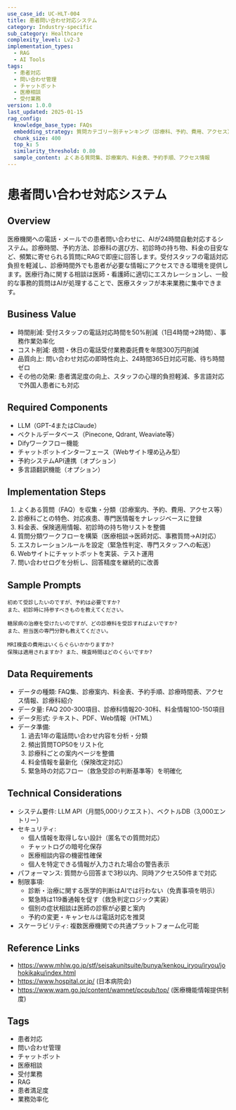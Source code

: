 ```yaml
---
use_case_id: UC-HLT-004
title: 患者問い合わせ対応システム
category: Industry-specific
sub_category: Healthcare
complexity_level: Lv2-3
implementation_types:
  - RAG
  - AI Tools
tags:
  - 患者対応
  - 問い合わせ管理
  - チャットボット
  - 医療相談
  - 受付業務
version: 1.0.0
last_updated: 2025-01-15
rag_config:
  knowledge_base_type: FAQs
  embedding_strategy: 質問カテゴリー別チャンキング（診療科、予約、費用、アクセス）
  chunk_size: 400
  top_k: 5
  similarity_threshold: 0.80
  sample_content: よくある質問集、診療案内、料金表、予約手順、アクセス情報
---
```


# 患者問い合わせ対応システム

## Overview

医療機関への電話・メールでの患者問い合わせに、AIが24時間自動対応するシステム。診療時間、予約方法、診療科の選び方、初診時の持ち物、料金の目安など、頻繁に寄せられる質問にRAGで即座に回答します。受付スタッフの電話対応負担を軽減し、診療時間外でも患者が必要な情報にアクセスできる環境を提供します。医療行為に関する相談は医師・看護師に適切にエスカレーションし、一般的な事務的質問はAIが処理することで、医療スタッフが本来業務に集中できます。

## Business Value

- 時間削減: 受付スタッフの電話対応時間を50%削減（1日4時間→2時間）、事務作業効率化
- コスト削減: 夜間・休日の電話受付業務委託費を年間300万円削減
- 品質向上: 問い合わせ対応の即時性向上、24時間365日対応可能、待ち時間ゼロ
- その他の効果: 患者満足度の向上、スタッフの心理的負担軽減、多言語対応で外国人患者にも対応

## Required Components

- LLM（GPT-4またはClaude）
- ベクトルデータベース（Pinecone, Qdrant, Weaviate等）
- Difyワークフロー機能
- チャットボットインターフェース（Webサイト埋め込み型）
- 予約システムAPI連携（オプション）
- 多言語翻訳機能（オプション）

## Implementation Steps

1. よくある質問（FAQ）を収集・分類（診療案内、予約、費用、アクセス等）
2. 診療科ごとの特色、対応疾患、専門医情報をナレッジベースに登録
3. 料金表、保険適用情報、初診時の持ち物リストを整備
4. 質問分類ワークフローを構築（医療相談→医師対応、事務質問→AI対応）
5. エスカレーションルールを設定（緊急性判定、専門スタッフへの転送）
6. Webサイトにチャットボットを実装、テスト運用
7. 問い合わせログを分析し、回答精度を継続的に改善

## Sample Prompts

```
初めて受診したいのですが、予約は必要ですか?
また、初診時に持参すべきものを教えてください。
```

```
糖尿病の治療を受けたいのですが、どの診療科を受診すればよいですか?
また、担当医の専門分野も教えてください。
```

```
MRI検査の費用はいくらぐらいかかりますか?
保険は適用されますか? また、検査時間はどのくらいですか?
```

## Data Requirements

- データの種類: FAQ集、診療案内、料金表、予約手順、診療時間表、アクセス情報、診療科紹介
- データ量: FAQ 200-300項目、診療科情報20-30科、料金情報100-150項目
- データ形式: テキスト、PDF、Web情報（HTML）
- データ準備:
  1. 過去1年の電話問い合わせ内容を分析・分類
  2. 頻出質問TOP50をリスト化
  3. 診療科ごとの案内ページを整備
  4. 料金情報を最新化（保険改定対応）
  5. 緊急時の対応フロー（救急受診の判断基準等）を明確化

## Technical Considerations

- システム要件: LLM API（月間5,000リクエスト）、ベクトルDB（3,000エントリー）
- セキュリティ:
  - 個人情報を取得しない設計（匿名での質問対応）
  - チャットログの暗号化保存
  - 医療相談内容の機密性確保
  - 個人を特定できる情報が入力された場合の警告表示
- パフォーマンス: 質問から回答まで3秒以内、同時アクセス50件まで対応
- 制限事項:
  - 診断・治療に関する医学的判断はAIでは行わない（免責事項を明示）
  - 緊急時は119番通報を促す（救急判定ロジック実装）
  - 個別の症状相談は医師の診察が必要と案内
  - 予約の変更・キャンセルは電話対応を推奨
- スケーラビリティ: 複数医療機関での共通プラットフォーム化可能

## Reference Links

- https://www.mhlw.go.jp/stf/seisakunitsuite/bunya/kenkou_iryou/iryou/johokikaku/index.html
- https://www.hospital.or.jp/ (日本病院会)
- https://www.wam.go.jp/content/wamnet/pcpub/top/ (医療機能情報提供制度)

## Tags

- 患者対応
- 問い合わせ管理
- チャットボット
- 医療相談
- 受付業務
- RAG
- 患者満足度
- 業務効率化
